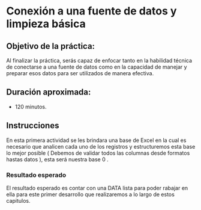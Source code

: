 # Conexión a una fuente de datos y limpieza básica

## Objetivo de la práctica:
Al finalizar la práctica, serás capaz de enfocar tanto en la habilidad técnica de conectarse a una fuente de datos como en la capacidad de manejar y preparar esos datos para ser utilizados de manera efectiva.

## Duración aproximada:
- 120 minutos.

## Instrucciones 
<!-- Proporciona pasos detallados sobre cómo configurar y administrar sistemas, implementar soluciones de software, realizar pruebas de seguridad, o cualquier otro escenario práctico relevante para el campo de la tecnología de la información -->
En esta primera actividad se les brindara una base de Excel en la cual es necesario que analicen cada uno de los registros y estructuremos esta base lo mejor posible ( Debemos de validar todos las columnas desde formatos hastas datos ), esta será nuestra base 0 .

### Resultado esperado
El resultado esperado es contar con una DATA lista para poder rabajar en ella para este primer desarrollo que realizaremos a lo largo de estos capitulos.

